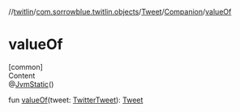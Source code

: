 //[twitlin](../../../index.md)/[com.sorrowblue.twitlin.objects](../../index.md)/[Tweet](../index.md)/[Companion](index.md)/[valueOf](value-of.md)



# valueOf  
[common]  
Content  
@[JvmStatic](https://kotlinlang.org/api/latest/jvm/stdlib/kotlin.jvm/-jvm-static/index.html)()  
  
fun [valueOf](value-of.md)(tweet: [TwitterTweet](../../-twitter-tweet/index.md)): [Tweet](../index.md)  



